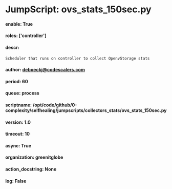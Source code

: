 
# JumpScript: ovs_stats_150sec.py
        
#### enable: True
#### roles: ['controller']
#### descr: 
```
Scheduler that runs on controller to collect OpenvStorage stats

```
#### author: deboeckj@codescalers.com
#### period: 60
#### queue: process
#### scriptname: /opt/code/github/0-complexity/selfhealing/jumpscripts/collectors_stats/ovs_stats_150sec.py
#### version: 1.0
#### timeout: 10
#### async: True
#### organization: greenitglobe
#### action_docstring: None
#### log: False